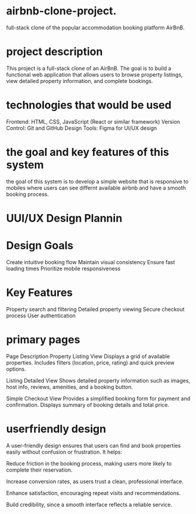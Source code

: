 # airbnb-clone-project.
 full-stack clone of the popular accommodation booking platform AirBnB. 

# project description 
This project is a full-stack clone of an AirBnB. The goal is to build a functional web application that allows users to browse property listings, view detailed property information, and complete bookings. 

# technologies that would be used 
Frontend: HTML, CSS, JavaScript (React or similar framework)
Version Control: Git and GitHub
Design Tools: Figma for UI/UX design


# the goal and key features of this system 
the goal of this system is to develop a simple website that is responsive to mobiles where users can see differnt available airbnb and have a smooth booking process.

# UUI/UX Design Plannin 

# Design Goals
Create intuitive booking flow
Maintain visual consistency
Ensure fast loading times
Prioritize mobile responsiveness

# Key Features
Property search and filtering
Detailed property viewing
Secure checkout process
User authentication


# primary pages 
Page	                       Description
Property Listing View	       Displays a grid of available properties. Includes filters (location, price, rating) and quick preview options.

Listing Detailed View	        Shows detailed property information such as images, host info, reviews, amenities, and a booking button.


Simple Checkout View	        Provides a simplified booking form for payment and confirmation. Displays summary of booking details and total price.


# userfriendly design 

A user-friendly design ensures that users can find and book properties easily without confusion or frustration.
It helps:

Reduce friction in the booking process, making users more likely to complete their reservation.

Increase conversion rates, as users trust a clean, professional interface.

Enhance satisfaction, encouraging repeat visits and recommendations.

Build credibility, since a smooth interface reflects a reliable service.